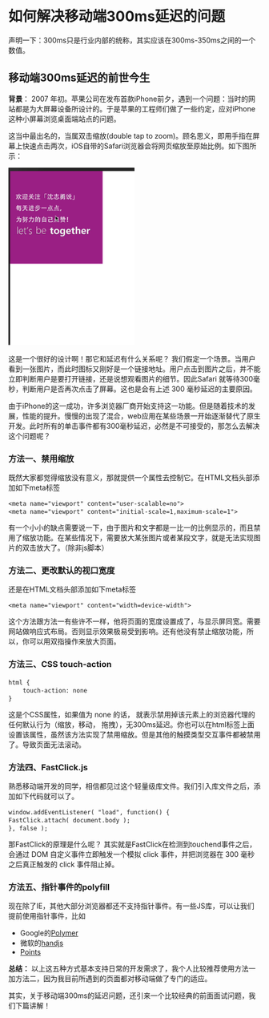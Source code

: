
# 如何解决移动端300ms延迟的问题

声明一下：300ms只是行业内部的统称，其实应该在300ms-350ms之间的一个数值。

## 移动端300ms延迟的前世今生
**背景**： 2007 年初。苹果公司在发布首款iPhone前夕，遇到一个问题：当时的网站都是为大屏幕设备所设计的。于是苹果的工程师们做了一些约定，应对iPhone这种小屏幕浏览桌面端站点的问题。

这当中最出名的，当属双击缩放(double tap to zoom)。顾名思义，即用手指在屏幕上快速点击两次，iOS自带的Safari浏览器会将网页缩放至原始比例。如下图所示：

<img src="./1.gif" alt="shenzhiyong" width="50%">

这是一个很好的设计啊！那它和延迟有什么关系呢？
我们假定一个场景。当用户看到一张图片，而此时图标又刚好是一个链接地址。用户点击到图片之后，并不能立即判断用户是要打开链接，还是说想观看图片的细节。因此Safari 就等待300毫秒，判断用户是否再次点击了屏幕。这也是会有上述 300 毫秒延迟的主要原因。

由于iPhone的这一成功，许多浏览器厂商开始支持这一功能。但是随着技术的发展，性能的提升。慢慢的出现了混合，web应用在某些场景一开始逐渐替代了原生开发。此时所有的单击事件都有300毫秒延迟，必然是不可接受的，那怎么去解决这个问题呢？

### 方法一、禁用缩放

既然大家都觉得缩放没有意义，那就提供一个属性去控制它。在HTML文档头部添加如下meta标签

	<meta name="viewport" content="user-scalable=no">
	<meta name="viewport" content="initial-scale=1,maximum-scale=1">

有一个小小的缺点需要说一下，由于图片和文字都是一比一的比例显示的，而且禁用了缩放功能。在某些情况下，需要放大某张图片或者某段文字，就是无法实现图片的双击放大了。（除非js脚本）

### 方法二、更改默认的视口宽度

还是在HTML文档头部添加如下meta标签

	<meta name="viewport" content="width=device-width">
	
这个方法跟方法一有些许不一样，他将页面的宽度设置成了，与显示屏同宽。需要网站做响应式布局。否则显示效果极易受到影响。还有他没有禁止缩放功能，所以，你可以用双指操作来放大页面。

### 方法三、CSS touch-action

	html {
		touch-action: none
	}
	
这是个CSS属性，如果值为 none 的话， 就表示禁用掉该元素上的浏览器代理的任何默认行为（缩放，移动， 拖拽），无300ms延迟。你也可以在html标签上面设置该属性，虽然该方法实现了禁用缩放。但是其他的触摸类型交互事件都被禁用了。导致页面无法滚动。

### 方法四、FastClick.js

熟悉移动端开发的同学，相信都见过这个轻量级库文件。我们引入库文件之后，添加如下代码就可以了。

	window.addEventListener( "load", function() {
    FastClick.attach( document.body );
	}, false );

那FastClick的原理是什么呢？
其实就是FastClick在检测到touchend事件之后，会通过 DOM 自定义事件立即触发一个模拟 click 事件，并把浏览器在 300 毫秒之后真正触发的 click 事件阻止掉。

### 方法五、指针事件的polyfill
现在除了IE，其他大部分浏览器都还不支持指针事件。有一些JS库，可以让我们提前使用指针事件，比如
	
* Google的[Polymer](https://github.com/Polymer/PointerEvents)
* 微软的[handjs](https://github.com/Deltakosh/handjs)
* [Points](https://github.com/Rich-Harris/Points)

**总结：** 以上这五种方式基本支持日常的开发需求了，我个人比较推荐使用方法一加方法二，因为我目前所遇到的页面都对移动端做了专门的适应。

其实，关于移动端300ms的延迟问题，还引来一个比较经典的前面面试问题，我们下篇讲解！

<contact></contact>
